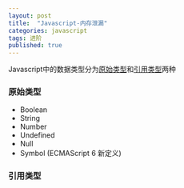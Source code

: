 ```yaml
---
layout: post
title:  "Javascript-内存泄漏"
categories: javascript
tags: 进阶
published: true
---
```


Javascript中的数据类型分为[原始类型](#primitive-type)和[引用类型](#reference-type)两种

### 原始类型
<span id="primitive-type"></span>
* Boolean
* String
* Number
* Undefined
* Null
* Symbol (ECMAScript 6 新定义)

### 引用类型
<span id="reference-type"></span>
